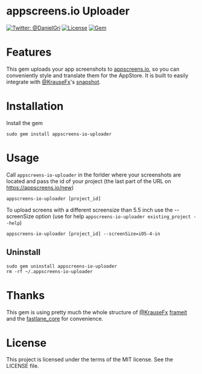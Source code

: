 appscreens.io Uploader
============

[![Twitter: @DanielGri](https://img.shields.io/badge/contact-@DanielGri-blue.svg?style=flat)](https://twitter.com/DanielGri)
[![License](http://img.shields.io/badge/license-MIT-green.svg?style=flat)](https://github.com/HazAT/appscreens-io-uploader/blob/master/LICENSE)
[![Gem](https://img.shields.io/gem/v/appscreens-io-uploader.svg?style=flat)](http://rubygems.org/gems/appscreens-io-uploader)


# Features

This gem uploads your app screenshots to [appscreens.io](https://appscreens.io), so you can conveniently style and translate them for the AppStore. It is built to easily integrate with [@KrauseFx](https://twitter.com/KrauseFx)'s [snapshot](https://github.com/KrauseFx/snapshot).

# Installation

Install the gem

    sudo gem install appscreens-io-uploader

# Usage

Call ```appscreens-io-uploader``` in the forlder where your screenshots are located and pass the id of your project (the last part of the URL on https://appscreens.io/new)

    appscreens-io-uploader [project_id]

To upload screens with a different screensize than 5.5 inch use the --screenSize option (use for help ```appscreens-io-uploader existing_project --help```)

    appscreens-io-uploader [project_id] --screenSize=iOS-4-in

## Uninstall

	sudo gem uninstall appscreens-io-uploader
	rm -rf ~/.appscreens-io-uploader

# Thanks
This gem is using pretty much the whole structure of [@KrauseFx](https://twitter.com/KrauseFx) [frameit](https://github.com/fastlane/frameit) and the [fastlane_core](https://github.com/fastlane/fastlane_core) for convenience.

# License
This project is licensed under the terms of the MIT license. See the LICENSE file.
